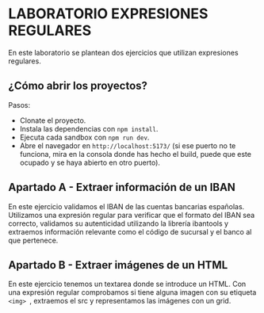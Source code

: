 # LABORATORIO EXPRESIONES REGULARES

En este laboratorio se plantean dos ejercicios que utilizan expresiones regulares.

## ¿Cómo abrir los proyectos?

Pasos:

- Clonate el proyecto.
- Instala las dependencias con `npm install`.
- Ejecuta cada sandbox con `npm run dev`.
- Abre el navegador en `http://localhost:5173/` (si ese puerto no te funciona, mira en la consola donde has hecho el build, puede que este ocupado y se haya abierto en otro puerto).

## Apartado A - Extraer información de un IBAN

En este ejercicio validamos el IBAN de las cuentas bancarias españolas. Utilizamos una expresión regular para verificar que el formato del IBAN sea correcto, validamos su autenticidad utilizando la librería ibantools y extraemos información relevante como el código de sucursal y el banco al que pertenece.

## Apartado B - Extraer imágenes de un HTML

En este ejercicio tenemos un textarea donde se introduce un HTML. Con una expresión regular comprobamos si tiene alguna imagen con su etiqueta `<img> `, extraemos el src y representamos las imágenes con un grid.

